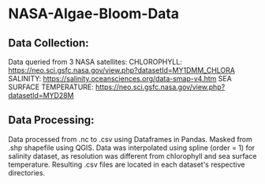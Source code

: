 # NASA-Algae-Bloom-Data
## Data Collection:
Data queried from 3 NASA satellites:
CHLOROPHYLL: https://neo.sci.gsfc.nasa.gov/view.php?datasetId=MY1DMM_CHLORA
SALINITY: https://salinity.oceansciences.org/data-smap-v4.htm
SEA SURFACE TEMPERATURE: https://neo.sci.gsfc.nasa.gov/view.php?datasetId=MYD28M

## Data Processing:
Data processed from .nc to .csv using Dataframes in Pandas. Masked from .shp shapefile using QGIS. Data was interpolated using spline (order = 1) for salinity dataset, as resolution was different from chlorophyll and sea surface temperature. Resulting .csv files are located in each dataset's respective directories.

